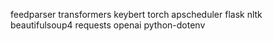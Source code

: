 feedparser transformers keybert torch apscheduler flask nltk beautifulsoup4 requests openai python-dotenv
